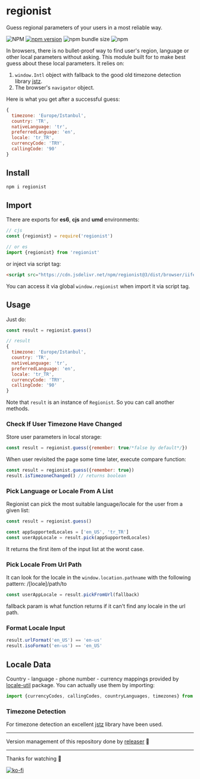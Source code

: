 # regionist
Guess regional parameters of your users in a most reliable way.

![NPM](https://img.shields.io/npm/l/regionist)
[![npm version](https://badge.fury.io/js/regionist.svg)](https://badge.fury.io/js/regionist)
![npm bundle size](https://img.shields.io/bundlephobia/min/regionist)
![npm](https://img.shields.io/npm/dy/regionist)

In browsers, there is no bullet-proof way to find user's region, language or other local parameters without asking. This module built for to make best guess about these local parameters. It relies on:
1. `window.Intl` object with fallback to the good old timezone detection library [jstz](https://github.com/iansinnott/jstz).
2. The browser's `navigator` object.

Here is what you get after a successful guess:
```js
{
  timezone: 'Europe/Istanbul',
  country: 'TR',
  nativeLanguage: 'tr',
  preferredLanguage: 'en',
  locale: 'tr_TR',
  currencyCode: 'TRY',
  callingCode: '90'
}
```

## Install
```sh
npm i regionist
```

## Import
There are exports for **es6**, **cjs** and **umd** environments:
```js
// cjs
const {regionist} = require('regionist')

// or es
import {regionist} from 'regionist'
```
or inject via script tag:
```html
<script src="https://cdn.jsdelivr.net/npm/regionist@3/dist/browser/iife/index.js" type="text/javascript"></script>
```
You can access it via global `window.regionist` when import it via script tag.

## Usage
Just do:
```js
const result = regionist.guess()

// result
{
  timezone: 'Europe/Istanbul',
  country: 'TR',
  nativeLanguage: 'tr',
  preferredLanguage: 'en',
  locale: 'tr_TR',
  currencyCode: 'TRY',
  callingCode: '90'
}
```
Note that `result` is an instance of `Regionist`. So you can call another methods.

### Check If User Timezone Have Changed
Store user parameters in local storage:
```js
const result = regionist.guess({remember: true/*false by default*/})
```
When user revisited the page some time later, execute compare function:
```js
const result = regionist.guess({remember: true})
result.isTimezoneChanged() // returns boolean
```

### Pick Language or Locale From A List
Regionist can pick the most suitable language/locale for the user from a given list:
```js
const result = regionist.guess()

const appSupportedLocales = ['en_US', 'tr_TR']
const userAppLocale = result.pick(appSupportedLocales)
```
It returns the first item of the input list at the worst case.

### Pick Locale From Url Path
It can look for the locale in the `window.location.pathname` with the following pattern: /[locale]/path/to
```js
const userAppLocale = result.pickFromUrl(fallback)
```
fallback param is what function returns if it can't find any locale in the url path.

### Format Locale Input
```js
result.urlFormat('en_US') == 'en-us'
result.isoFormat('en-us') == 'en_US'
```

## Locale Data
Country - language - phone number - currency mappings provided by [locale-util][5ed25735] package. You can actually use them by importing:
```js
import {currencyCodes, callingCodes, countryLanguages, timezones} from 'regionist'
```

### Timezone Detection
For timezone detection an excellent [jstz](https://github.com/iansinnott/jstz) library have been used.

  [5ed25735]: https://github.com/muratgozel/locale-util "locale-util"


---

Version management of this repository done by [releaser](https://github.com/muratgozel/node-releaser) 🚀

---

Thanks for watching 🐬

[![ko-fi](https://www.ko-fi.com/img/githubbutton_sm.svg)](https://ko-fi.com/F1F1RFO7)
